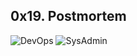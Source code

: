 ## 0x19. Postmortem

![DevOps](https://img.shields.io/badge/-DevOps-red)
![SysAdmin](https://img.shields.io/badge/-SysAdmin-red)
